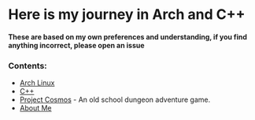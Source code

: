 # Here is my journey in Arch and C++

#### These are based on my own preferences and understanding, if you find anything incorrect, please open an issue

### Contents:
 - [Arch Linux](https://epixinvites.github.io/arch.html)
 - [C++](https://github.com/epixinvites/cppPractice)
 - [Project Cosmos](https://github.com/epixinvites/project-cosmos) - An old school dungeon adventure game.
 - [About Me](https://epixinvites.github.io/about.html)
